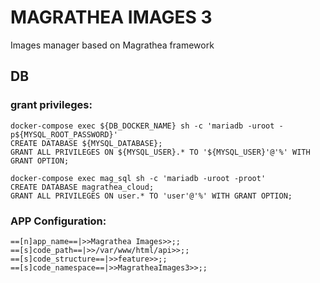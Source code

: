# MAGRATHEA IMAGES 3

Images manager based on Magrathea framework

## DB
### grant privileges:
```
docker-compose exec ${DB_DOCKER_NAME} sh -c 'mariadb -uroot -p${MYSQL_ROOT_PASSWORD}'
CREATE DATABASE ${MYSQL_DATABASE};
GRANT ALL PRIVILEGES ON ${MYSQL_USER}.* TO '${MYSQL_USER}'@'%' WITH GRANT OPTION;
```

```
docker-compose exec mag_sql sh -c 'mariadb -uroot -proot'
CREATE DATABASE magrathea_cloud;
GRANT ALL PRIVILEGES ON user.* TO 'user'@'%' WITH GRANT OPTION;
```

### APP Configuration:
```
==[n]app_name==|>>Magrathea Images>>;;
==[s]code_path==|>>/var/www/html/api>>;;
==[s]code_structure==|>>feature>>;;
==[s]code_namespace==|>>MagratheaImages3>>;;
```

